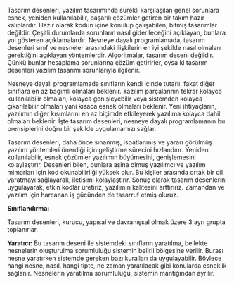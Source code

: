 Tasarım desenleri, yazılım tasarımında sürekli karşılaşılan genel sorunlara esnek, yeniden kullanılabilir, başarılı çözümler getiren bir takım hazır kalıplardır. Hazır olarak kodun içine konulup çalışabilen, bitmiş tasarımlar değildir. Çeşitli durumlarda sorunların nasıl giderileceğini açıklayan, bunlara yol gösteren açıklamalardır. Nesneye dayalı programlamada, tasarım desenleri sınıf ve nesneler arasındaki ilişkilerin en iyi şekilde nasıl olmaları gerektiğini açıklayan yöntemlerdir. Algoritmalar, tasarım deseni değildir. Çünkü bunlar hesaplama sorunlarına çözüm getirirler, oysa ki tasarım desenleri yazılım tasarımı sorunlarıyla ilgilenir.

Nesneye dayalı programlamada sınıfların kendi içinde tutarlı, fakat diğer sınıflara en az bağımlı olmaları beklenir. Yazılım parçalarının tekrar kolayca kullanılabilir olmaları, kolayca genişleyebilir veya sistemden kolayca çıkarılabilir olmaları yani kısaca esnek olmaları beklenir. Yeni ihtiyaçların, yazılımın diğer kısımlarını en az biçimde etkileyerek yazılıma kolayca dahil olmaları beklenir. İşte tasarım desenleri, nesneye dayalı programlamanın bu prensiplerini doğru bir şekilde uygulamamızı sağlar.

Tasarım desenleri, daha önce sınanmış, ispatlanmış ve yararı görülmüş yazılım yöntemleri önerdiği için geliştirme sürecini hızlandırır. Yeniden kullanılabilir, esnek çözümler yazılımın büyümesini, genişlemesini kolaylaştırır. Desenleri bilen, bunlara aşina olmuş yazılımcı ve yazılım mimarları için kod okunabilirliği yüksek olur. Bu kişiler arasında ortak bir dil yaratmayı sağlayarak, iletişimi kolaylaştırır. Sonuç olarak tasarım desenlerini uygulayarak, etkin kodlar üretiriz, yazılımın kalitesini arttırırız. Zamandan ve yazılım için harcanan iş gücünden de tasarruf etmiş oluruz.

**Sınıflandırma:**

Tasarım desenleri, kurucu, yapısal ve davranışsal olmak üzere 3 ayrı grupta toplanırlar.

**Yaratıcı:**
Bu tasarım deseni ile sistemdeki sınıfların yaratılma, bellekte nesnelerin oluşturulma sorumluluğu sistemin belirli bölgesine verilir. Burası nesne yaratırken sistemde gereken bazı kuralları da uygulayabilir. Böylece hangi nesne, nasıl, hangi tipte, ne zaman yaratılacak gibi konularda esneklik sağlanır. Nesnelerin yaratılma sorumluluğu, sistemin mantığından ayrılır.